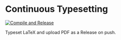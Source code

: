 # Continuous Typesetting

[![Compile and Release](https://github.com/simaki/latex-ci/actions/workflows/main.yml/badge.svg)](https://github.com/simaki/latex-ci/actions/workflows/main.yml)

Typeset LaTeX and upload PDF as a Release on push.
